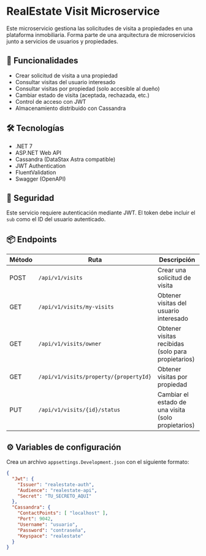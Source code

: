 # RealEstate Visit Microservice

Este microservicio gestiona las solicitudes de visita a propiedades en una plataforma inmobiliaria. Forma parte de una arquitectura de microservicios junto a servicios de usuarios y propiedades.

## 🚀 Funcionalidades

- Crear solicitud de visita a una propiedad
- Consultar visitas del usuario interesado
- Consultar visitas por propiedad (solo accesible al dueño)
- Cambiar estado de visita (aceptada, rechazada, etc.)
- Control de acceso con JWT
- Almacenamiento distribuido con Cassandra

## 🛠️ Tecnologías

- .NET 7
- ASP.NET Web API
- Cassandra (DataStax Astra compatible)
- JWT Authentication
- FluentValidation
- Swagger (OpenAPI)

## 🔐 Seguridad

Este servicio requiere autenticación mediante JWT. El token debe incluir el `sub` como el ID del usuario autenticado.

## 📦 Endpoints

| Método | Ruta | Descripción |
|--------|------|-------------|
| POST | `/api/v1/visits` | Crear una solicitud de visita |
| GET | `/api/v1/visits/my-visits` | Obtener visitas del usuario interesado |
| GET | `/api/v1/visits/owner` | Obtener visitas recibidas (solo para propietarios) |
| GET | `/api/v1/visits/property/{propertyId}` | Obtener visitas por propiedad |
| PUT | `/api/v1/visits/{id}/status` | Cambiar el estado de una visita (solo propietarios) |

## ⚙️ Variables de configuración

Crea un archivo `appsettings.Development.json` con el siguiente formato:

```json
{
  "Jwt": {
    "Issuer": "realestate-auth",
    "Audience": "realestate-api",
    "Secret": "TU_SECRETO_AQUI"
  },
  "Cassandra": {
    "ContactPoints": [ "localhost" ],
    "Port": 9042,
    "Username": "usuario",
    "Password": "contraseña",
    "Keyspace": "realestate"
  }
}
